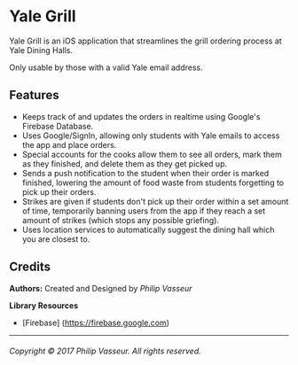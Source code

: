 # Yale Grill

Yale Grill is an iOS application that streamlines the grill ordering process at Yale Dining Halls.

Only usable by those with a valid Yale email address.

## Features

* Keeps track of and updates the orders in realtime using Google's Firebase Database.
* Uses Google/SignIn, allowing only students with Yale emails to access the app and place orders.
* Special accounts for the cooks allow them to see all orders, mark them as they finished, and delete them as they get picked up.
* Sends a push notification to the student when their order is marked finished, lowering the amount of food waste from students forgetting to pick up their orders.
* Strikes are given if students don't pick up their order within a set amount of time, temporarily banning users from the app if they reach a set amount of strikes (which stops any possible griefing).
* Uses location services to automatically suggest the dining hall which you are closest to.


## Credits

**Authors:** Created and Designed by *Philip Vasseur*

**Library Resources**
* [Firebase] (https://firebase.google.com)

---

###### Copyright © 2017 Philip Vasseur. All rights reserved.
